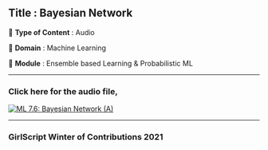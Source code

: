 ## Title : Bayesian Network

🔴 **Type of Content** : Audio

🔴 **Domain** : Machine Learning

🔴 **Module** : Ensemble based Learning & Probabilistic ML

---

### Click here for the audio file,

[![ML 7.6: Bayesian Network (A)](https://user-images.githubusercontent.com/80235375/139586872-c44c4868-3731-4b1b-bb5d-af0b555192fc.png)](https://drive.google.com/file/d/1r_NFW_E1eLhCymZzVFCDScXkRQOUxdx3/view?usp=sharing "HMM")

---

### GirlScript Winter of Contributions 2021
